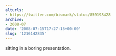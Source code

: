```yaml
---
alturls:
- https://twitter.com/bismark/status/859198428
archive:
- 2008-07
date: '2008-07-15T17:27:15+00:00'
slug: '1216142835'
---
```


sitting in a boring presentation.

